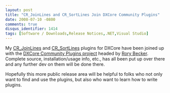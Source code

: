 ```yaml
---
layout: post
title: "CR_JoinLines and CR_SortLines Join DXCore Community Plugins"
date: 2008-07-10 -0800
comments: true
disqus_identifier: 1414
tags: [Software / Downloads,Release Notices,.NET,Visual Studio]
---
```

My
[CR\_JoinLines](/archive/2005/08/30/cr_joinlines---join-lines-in-visual-studio-code-editor-via.aspx)
and
[CR\_SortLines](/archive/2005/09/06/cr_sortlines---sort-lines-in-visual-studio-code-editor-via.aspx)
plugins for DXCore have been joined up with the [DXCore Community
Plugins project](http://code.google.com/p/dxcorecommunityplugins/)
headed by [Rory Becker](http://rorybecker.blogspot.com). Complete
source, installation/usage info, etc., has all been put up over there
and any further dev on them will be done there.

Hopefully this more public release area will be helpful to folks who not
only want to find and use the plugins, but also who want to learn how to
write plugins.

